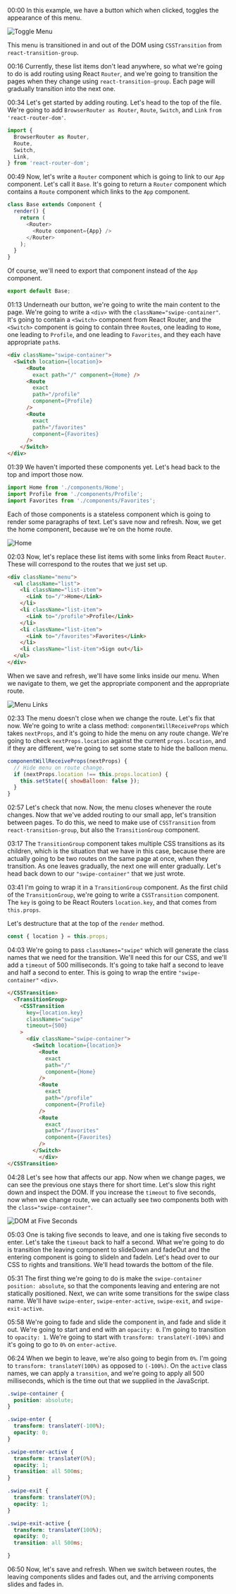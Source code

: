 00:00 In this example, we have a button which when clicked, toggles the appearance of this menu. 

![Toggle Menu](../images/react-transition-between-pages-with-react-transition-group-and-react-router-toggle-menu.png)

This menu is transitioned in and out of the DOM using `CSSTransition` from `react-transition-group`.

00:16 Currently, these list items don't lead anywhere, so what we're going to do is add routing using React `Router`, and we're going to transition the pages when they change using `react-transition-group`. Each page will gradually transition into the next one.

00:34 Let's get started by adding routing. Let's head to the top of the file. We're going to add `BrowserRouter as Router`, `Route`, `Switch`, and `Link` `from 'react-router-dom'`.

```js
import {
  BrowserRouter as Router,
  Route,
  Switch,
  Link,
} from 'react-router-dom';
```

00:49 Now, let's write a `Router` component which is going to link to our `App` component. Let's call it `Base`. It's going to return a `Router` component which contains a `Route` component which links to the `App` component. 

```js
class Base extends Component {
  render() {
    return (
      <Router>
        <Route component={App} />
      </Router>
    );
  }
}
```

Of course, we'll need to export that component instead of the `App` component.

```js
export default Base;
```

01:13 Underneath our button, we're going to write the main content to the page. We're going to write a `<div>` with the `className="swipe-container"`. It's going to contain a `<Switch>` component from React Router, and the `<Switch>` component is going to contain three `Route`s, one leading to `Home`, one leading to `Profile`, and one leading to `Favorites`, and they each have appropriate `path`s.

```html
<div className="swipe-container">
  <Switch location={location}>
      <Route
        exact path="/" component={Home} />
      <Route
        exact
        path="/profile"
        component={Profile}
      />
      <Route
        exact
        path="/favorites"
        component={Favorites}
      />
    </Switch>
</div>
```

01:39 We haven't imported these components yet. Let's head back to the top and import those now. 

```js
import Home from './components/Home';
import Profile from './components/Profile';
import Favorites from './components/Favorites';
```

Each of those components is a stateless component which is going to render some paragraphs of text. Let's save now and refresh. Now, we get the home component, because we're on the home route.

![Home](../images/react-transition-between-pages-with-react-transition-group-and-react-router-home.png)

02:03 Now, let's replace these list items with some links from React `Router`. These will correspond to the routes that we just set up. 

```html
<div className="menu">
  <ul className="list">
    <li className="list-item">
      <Link to="/">Home</Link>
    </li>
    <li className="list-item">
      <Link to="/profile">Profile</Link>
    </li>
    <li className="list-item">
      <Link to="/favorites">Favorites</Link>
    </li>
    <li className="list-item">Sign out</li>
  </ul>
</div>
```

When we save and refresh, we'll have some links inside our menu. When we navigate to them, we get the appropriate component and the appropriate route.

![Menu Links](../images/react-transition-between-pages-with-react-transition-group-and-react-router-menu-links.png)

02:33 The menu doesn't close when we change the route. Let's fix that now. We're going to write a class method: `componentWillReceiveProps` which takes `nextProps`, and it's going to hide the menu on any route change. We're going to check `nextProps.location` against the current `props.location`, and if they are different, we're going to set some state to hide the balloon menu.

```js
componentWillReceiveProps(nextProps) {
  // Hide menu on route change.
  if (nextProps.location !== this.props.location) {
    this.setState({ showBalloon: false });
  }
}
```

02:57 Let's check that now. Now, the menu closes whenever the route changes. Now that we've added routing to our small app, let's transition between pages. To do this, we need to make use of `CSSTransition` from `react-transition-group`, but also the `TransitionGroup` component.

03:17 The `TransitionGroup` component takes multiple CSS transitions as its children, which is the situation that we have in this case, because there are actually going to be two routes on the same page at once, when they transition. As one leaves gradually, the next one will enter gradually. Let's head back down to our `"swipe-container"` that we just wrote.

03:41 I'm going to wrap it in a `TransitionGroup` component. As the first child of the `TransitionGroup`, we're going to write a `CSSTransition` component. The `key` is going to be React Routers `location.key`, and that comes from `this.props`. 

Let's destructure that at the top of the `render` method.

```js
const { location } = this.props;
```

04:03 We're going to pass `classNames="swipe"` which will generate the class names that we need for the transition. We'll need this for our CSS, and we'll add a `timeout` of 500 milliseconds. It's going to take half a second to leave and half a second to enter. This is going to wrap the entire `"swipe-container"` `<div>`.

```html
</CSSTransition>
  <TransitionGroup>
    <CSSTransition
      key={location.key}
      classNames="swipe"
      timeout={500}
    >
      <div className="swipe-container">
        <Switch location={location}>
          <Route
            exact
            path="/"
            component={Home}
          />
          <Route
            exact
            path="/profile"
            component={Profile}
          />
          <Route
            exact
            path="/favorites"
            component={Favorites}
          />
        </Switch>
          </div>
</CSSTransition>
```

04:28 Let's see how that affects our app. Now when we change pages, we can see the previous one stays there for short time. Let's slow this right down and inspect the DOM. If you increase the `timeout` to five seconds, now when we change route, we can actually see two components both with the `class="swipe-container"`.

![DOM at Five Seconds](../images/react-transition-between-pages-with-react-transition-group-and-react-router-dom-at-five-seconds.png)

05:03 One is taking five seconds to leave, and one is taking five seconds to enter. Let's take the `timeout` back to half a second. What we're going to do is transition the leaving component to slideDown and fadeOut and the entering component is going to slideIn and fadeIn. Let's head over to our CSS to rights and transitions. We'll head towards the bottom of the file.

05:31 The first thing we're going to do is make the `swipe-container` `position: absolute`, so that the components leaving and entering are not statically positioned. Next, we can write some transitions for the swipe class name. We'll have `swipe-enter`, `swipe-enter-active`, `swipe-exit`, and `swipe-exit-active`.

05:58 We're going to fade and slide the component in, and fade and slide it out. We're going to start and end with an `opacity: 0`. I'm going to transition to `opacity: 1`. We're going to start with `transform: translateY(-100%)` and it's going to go to `0%` on `enter-active`.

06:24 When we begin to leave, we're also going to begin from `0%`. I'm going to `transform: translateY(100%)` as opposed to `(-100%)`. On the `active` class names, we can apply a `transition`, and we're going to apply all 500 milliseconds, which is the time out that we supplied in the JavaScript.

```css
.swipe-container {
  position: absolute;
}

.swipe-enter {
  transform: translateY(-100%);
  opacity: 0;
}

.swipe-enter-active {
  transform: translateY(0%);
  opacity: 1;
  transition: all 500ms;
}

.swipe-exit {
  transform: translateY(0%);
  opacity: 1;
}

.swipe-exit-active {
  transform: translateY(100%);
  opacity: 0;
  transition: all 500ms;

}
```

06:50 Now, let's save and refresh. When we switch between routes, the leaving components slides and fades out, and the arriving components slides and fades in.


